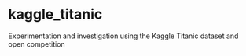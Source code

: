 # kaggle_titanic
Experimentation and investigation using the Kaggle Titanic dataset and open competition
